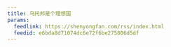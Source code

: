 ```yaml
---
title: 乌托邦是个理想国
params:
  feedlink: https://shenyongfan.com/rss/index.html
  feedid: e6bda8d71074dc6e72f6be275806d5df
---
```


